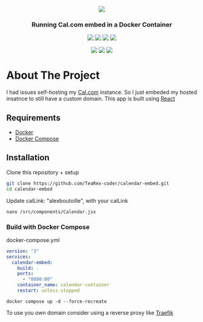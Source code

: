 <p align="center">
  <img src="https://user-images.githubusercontent.com/8019099/210054112-5955e812-a76e-4160-9ddd-58f2c72f1cce.png">
</p>

<h3 align="center">Running Cal.com embed in a Docker Container</h3>

<p align="center">
  <img src="https://img.shields.io/github/stars/TeaRex-coder/calendar-embed?style=for-the-badge">
  <img src="https://img.shields.io/docker/stars/alexandreboutoille/calendar-embed?style=for-the-badge">
  <img src="https://img.shields.io/docker/pulls/alexandreboutoille/calendar-embed?style=for-the-badge">
  <img src="https://img.shields.io/github/languages/code-size/TeaRex-coder/calendar-embed?style=for-the-badge">
</p>

<p align="center">
  <img src="https://img.shields.io/github/last-commit/TeaRex-coder/calendar-embed?style=for-the-badge">
  <img src="https://img.shields.io/github/issues/TeaRex-coder/TeaRex-coder/calendar-embed?style=for-the-badge">
  <img src="https://img.shields.io/github/license/TeaRex-coder/calendar-embed?style=for-the-badge">
</p>

# About The Project

I had issues self-hosting my [Cal.com](https://github.com/calcom/cal.com) instance. So I just embeded my hosted insatnce to still have a custom domain. This app is built using [React](https://react.dev)

## Requirements

- [Docker](https://docs.docker.com/get-docker/)
- [Docker Compose](https://docs.docker.com/compose/install)

## Installation

Clone this repository + setup

```bash
git clone https://github.com/TeaRex-coder/calendar-embed.git
cd calendar-embed
```

Update calLink: "alexboutoille", with your calLink

`nano /src/components/Calendar.jsx`

### Build with Docker Compose

docker-compose.yml

```yaml
version: "3"
services:
  calendar-embed:
    build: .
    ports:
      - "8080:80"
    container_name: calendar-container
    restart: unless-stopped
```

`docker compose up -d --force-recreate`

To use you own domain consider using a reverse proxy like [Traefik](https://github.com/traefik/traefik)
